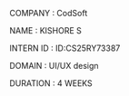 COMPANY : CodSoft

NAME : KISHORE S

INTERN ID : ID:CS25RY73387

DOMAIN : UI/UX design

DURATION : 4 WEEKS
